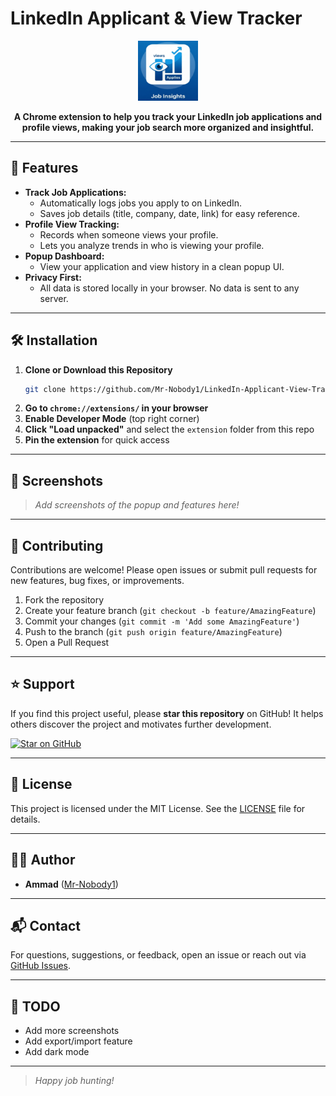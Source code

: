 
# LinkedIn Applicant & View Tracker

<p align="center">
	<img src="extension/icons/icon128.png" width="96" alt="Extension Logo" />
</p>

<p align="center">
	<b>A Chrome extension to help you track your LinkedIn job applications and profile views, making your job search more organized and insightful.</b>
</p>

---

## 🚀 Features

- **Track Job Applications:**
	- Automatically logs jobs you apply to on LinkedIn.
	- Saves job details (title, company, date, link) for easy reference.
- **Profile View Tracking:**
	- Records when someone views your profile.
	- Lets you analyze trends in who is viewing your profile.
- **Popup Dashboard:**
	- View your application and view history in a clean popup UI.
- **Privacy First:**
	- All data is stored locally in your browser. No data is sent to any server.

---

## 🛠️ Installation

1. **Clone or Download this Repository**
	 ```sh
	 git clone https://github.com/Mr-Nobody1/LinkedIn-Applicant-View-Tracker.git
	 ```
2. **Go to `chrome://extensions/` in your browser**
3. **Enable Developer Mode** (top right corner)
4. **Click "Load unpacked"** and select the `extension` folder from this repo
5. **Pin the extension** for quick access

---

## 📸 Screenshots

> _Add screenshots of the popup and features here!_

---

## 🤝 Contributing

Contributions are welcome! Please open issues or submit pull requests for new features, bug fixes, or improvements.

1. Fork the repository
2. Create your feature branch (`git checkout -b feature/AmazingFeature`)
3. Commit your changes (`git commit -m 'Add some AmazingFeature'`)
4. Push to the branch (`git push origin feature/AmazingFeature`)
5. Open a Pull Request

---

## ⭐ Support

If you find this project useful, please **star this repository** on GitHub! It helps others discover the project and motivates further development.

[![Star on GitHub](https://img.shields.io/github/stars/Mr-Nobody1/LinkedIn-Applicant-View-Tracker?style=social)](https://github.com/Mr-Nobody1/LinkedIn-Applicant-View-Tracker)

---

## 📄 License

This project is licensed under the MIT License. See the [LICENSE](LICENSE) file for details.

---

## 🙋‍♂️ Author

- **Ammad** ([Mr-Nobody1](https://github.com/Mr-Nobody1))

---

## 📬 Contact

For questions, suggestions, or feedback, open an issue or reach out via [GitHub Issues](https://github.com/Mr-Nobody1/LinkedIn-Applicant-View-Tracker/issues).

---

## 📝 TODO
- Add more screenshots
- Add export/import feature
- Add dark mode

---

> _Happy job hunting!_
